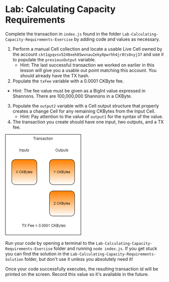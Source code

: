 # Lab: Calculating Capacity Requirements

Complete the transaction in `index.js` found in the folder `Lab-Calculating-Capacity-Requirements-Exercise` by adding code and values as necessary. 

1. Perform a manual Cell collection and locate a usable Live Cell owned by the account `ckt1qyqvsv5240xeh85wvnau2eky8pwrhh4jr8ts8vyj37` and use it to populate the `previousOutput` variable.
   * Hint: The last successful transaction we worked on earlier in this lesson will give you a usable out point matching this account. You should already have the TX hash.
2.  Populate the `txFee` variable with a 0.0001 CKByte fee.
   * Hint: The fee value must be given as a BigInt value expressed in Shannons. There are 100,000,000 Shannons in a CKByte.
3. Populate the `output2` variable with a Cell output structure that properly creates a change Cell for any remaining CKBytes from the Input Cell.
   * Hint: Pay attention to the value of `output1` for the syntax of the value.
4. The transaction you create should have one input, two outputs, and a TX fee.

![](../.gitbook/assets/lab-exercise-transaction.png)

Run your code by opening a terminal to the `Lab-Calculating-Capacity-Requirements-Exercise` folder and running `node index.js`. If you get stuck you can find the solution in the `Lab-Calculating-Capacity-Requirements-Solution` folder, but don't use it unless you absolutely need it!

Once your code successfully executes, the resulting transaction id will be printed on the screen. Record this value so it's available in the future.

